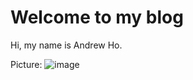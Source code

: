 # Welcome to my blog

Hi, my name is Andrew Ho.


Picture: 
![image](https://user-images.githubusercontent.com/66315205/84190470-fd385380-aa64-11ea-8805-574ea913af22.png)
